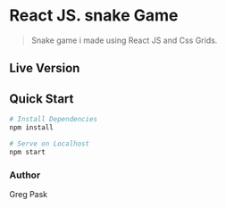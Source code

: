 # React JS. snake Game


> Snake game i made using React JS and Css Grids.

## Live Version



## Quick Start

```bash
# Install Dependencies
npm install

# Serve on Localhost
npm start

```

      

### Author

Greg Pask



